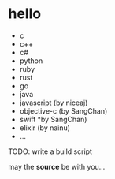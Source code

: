 hello
=====

* c
* c++
* c#
* python
* ruby
* rust
* go
* java
* javascript (by niceaj)
* objective-c (by SangChan)
* swift *by SangChan)
* elixir (by nainu)
* ...

TODO: write a build script

may the **source** be with you...
